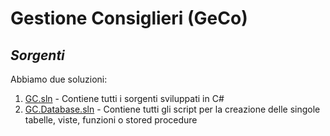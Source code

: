 # **Gestione Consiglieri (GeCo)**
## *Sorgenti*

Abbiamo due soluzioni:
1. [GC.sln](GC.sln) - Contiene tutti i sorgenti sviluppati in C#
3. [GC.Database.sln](GC.Database.sln) - Contiene tutti gli script per la creazione delle singole tabelle, viste, funzioni o stored procedure